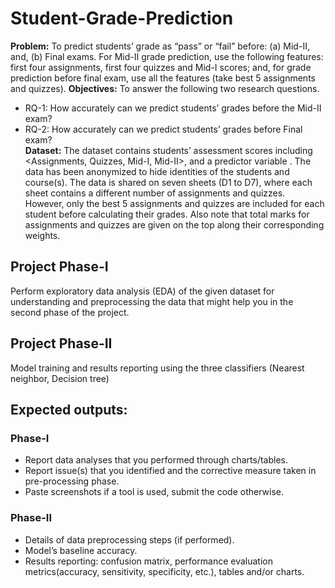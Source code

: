 # Student-Grade-Prediction
<b>Problem:</b> To predict students’ grade as “pass” or “fail” before: (a) Mid-II, and, (b) Final exams. 
For Mid-II grade prediction, use the following features: first four assignments, first four quizzes 
and Mid-I scores; and, for grade prediction before final exam, use all the features (take best 5 
assignments and quizzes).<be>
<b>Objectives:</b> To answer the following two research questions.
* RQ-1: How accurately can we predict students’ grades before the Mid-II exam?
* RQ-2: How accurately can we predict students’ grades before Final exam?<br>
<b>Dataset:</b> The dataset contains students’ assessment scores including <Assignments, Quizzes, Mid-I, Mid-II>, and a predictor variable <Grade>. The data has been anonymized to hide identities of 
the students and course(s). The data is shared on seven sheets (D1 to D7), where each sheet 
contains a different number of assignments and quizzes. However, only the best 5 assignments and 
quizzes are included for each student before calculating their grades. Also note that total marks for 
assignments and quizzes are given on the top along their corresponding weights.
## Project Phase-I
Perform exploratory data analysis (EDA) of the given dataset for 
understanding and preprocessing the data that might help you in the second 
phase of the project.
## Project Phase-II
Model training and results reporting using the three classifiers (Nearest
neighbor, Decision tree)
## Expected outputs:
### Phase-I
* Report data analyses that you performed through charts/tables.
* Report issue(s) that you identified and the corrective measure taken in pre-processing phase.
* Paste screenshots if a tool is used, submit the code otherwise.
### Phase-II
* Details of data preprocessing steps (if performed).
* Model’s baseline accuracy.
* Results reporting: confusion matrix, performance evaluation metrics(accuracy, 
sensitivity, specificity, etc.), tables and/or charts.
